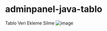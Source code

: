 # adminpanel-java-tablo
Tablo Veri Ekleme Silme
![image](https://user-images.githubusercontent.com/75476607/103627486-bf45d400-4f4e-11eb-9d7b-dc1e66880b5a.png)
